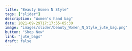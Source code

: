 ```yaml
---
title: "Beauty Women N Style"
tags: ["slider"]
description: "Women's hand bag"
date: 2021-09-29T17:17:55+05:30
image: "images/slider/beauty_Women_N_Style_jute_bag.png"
button: "Shop Now"
link: "jute_bags"
draft: false
---
```

